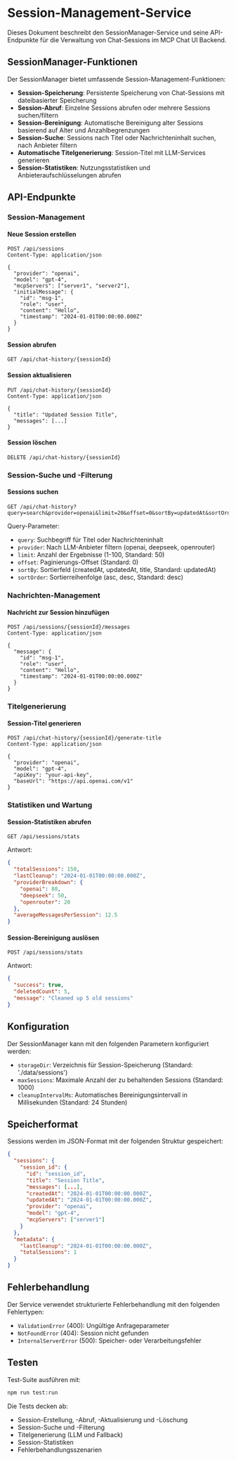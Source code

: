 # Session-Management-Service

Dieses Dokument beschreibt den SessionManager-Service und seine API-Endpunkte für die Verwaltung von Chat-Sessions im MCP Chat UI Backend.

## SessionManager-Funktionen

Der SessionManager bietet umfassende Session-Management-Funktionen:

- **Session-Speicherung**: Persistente Speicherung von Chat-Sessions mit dateibasierter Speicherung
- **Session-Abruf**: Einzelne Sessions abrufen oder mehrere Sessions suchen/filtern
- **Session-Bereinigung**: Automatische Bereinigung alter Sessions basierend auf Alter und Anzahlbegrenzungen
- **Session-Suche**: Sessions nach Titel oder Nachrichteninhalt suchen, nach Anbieter filtern
- **Automatische Titelgenerierung**: Session-Titel mit LLM-Services generieren
- **Session-Statistiken**: Nutzungsstatistiken und Anbieteraufschlüsselungen abrufen

## API-Endpunkte

### Session-Management

#### Neue Session erstellen
```http
POST /api/sessions
Content-Type: application/json

{
  "provider": "openai",
  "model": "gpt-4",
  "mcpServers": ["server1", "server2"],
  "initialMessage": {
    "id": "msg-1",
    "role": "user",
    "content": "Hello",
    "timestamp": "2024-01-01T00:00:00.000Z"
  }
}
```

#### Session abrufen
```http
GET /api/chat-history/{sessionId}
```

#### Session aktualisieren
```http
PUT /api/chat-history/{sessionId}
Content-Type: application/json

{
  "title": "Updated Session Title",
  "messages": [...]
}
```

#### Session löschen
```http
DELETE /api/chat-history/{sessionId}
```

### Session-Suche und -Filterung

#### Sessions suchen
```http
GET /api/chat-history?query=search&provider=openai&limit=20&offset=0&sortBy=updatedAt&sortOrder=desc
```

Query-Parameter:
- `query`: Suchbegriff für Titel oder Nachrichteninhalt
- `provider`: Nach LLM-Anbieter filtern (openai, deepseek, openrouter)
- `limit`: Anzahl der Ergebnisse (1-100, Standard: 50)
- `offset`: Paginierungs-Offset (Standard: 0)
- `sortBy`: Sortierfeld (createdAt, updatedAt, title, Standard: updatedAt)
- `sortOrder`: Sortierreihenfolge (asc, desc, Standard: desc)

### Nachrichten-Management

#### Nachricht zur Session hinzufügen
```http
POST /api/sessions/{sessionId}/messages
Content-Type: application/json

{
  "message": {
    "id": "msg-1",
    "role": "user",
    "content": "Hello",
    "timestamp": "2024-01-01T00:00:00.000Z"
  }
}
```

### Titelgenerierung

#### Session-Titel generieren
```http
POST /api/chat-history/{sessionId}/generate-title
Content-Type: application/json

{
  "provider": "openai",
  "model": "gpt-4",
  "apiKey": "your-api-key",
  "baseUrl": "https://api.openai.com/v1"
}
```

### Statistiken und Wartung

#### Session-Statistiken abrufen
```http
GET /api/sessions/stats
```

Antwort:
```json
{
  "totalSessions": 150,
  "lastCleanup": "2024-01-01T00:00:00.000Z",
  "providerBreakdown": {
    "openai": 80,
    "deepseek": 50,
    "openrouter": 20
  },
  "averageMessagesPerSession": 12.5
}
```

#### Session-Bereinigung auslösen
```http
POST /api/sessions/stats
```

Antwort:
```json
{
  "success": true,
  "deletedCount": 5,
  "message": "Cleaned up 5 old sessions"
}
```

## Konfiguration

Der SessionManager kann mit den folgenden Parametern konfiguriert werden:

- `storageDir`: Verzeichnis für Session-Speicherung (Standard: './data/sessions')
- `maxSessions`: Maximale Anzahl der zu behaltenden Sessions (Standard: 1000)
- `cleanupIntervalMs`: Automatisches Bereinigungsintervall in Millisekunden (Standard: 24 Stunden)

## Speicherformat

Sessions werden im JSON-Format mit der folgenden Struktur gespeichert:

```json
{
  "sessions": {
    "session_id": {
      "id": "session_id",
      "title": "Session Title",
      "messages": [...],
      "createdAt": "2024-01-01T00:00:00.000Z",
      "updatedAt": "2024-01-01T00:00:00.000Z",
      "provider": "openai",
      "model": "gpt-4",
      "mcpServers": ["server1"]
    }
  },
  "metadata": {
    "lastCleanup": "2024-01-01T00:00:00.000Z",
    "totalSessions": 1
  }
}
```

## Fehlerbehandlung

Der Service verwendet strukturierte Fehlerbehandlung mit den folgenden Fehlertypen:

- `ValidationError` (400): Ungültige Anfrageparameter
- `NotFoundError` (404): Session nicht gefunden
- `InternalServerError` (500): Speicher- oder Verarbeitungsfehler

## Testen

Test-Suite ausführen mit:

```bash
npm run test:run
```

Die Tests decken ab:
- Session-Erstellung, -Abruf, -Aktualisierung und -Löschung
- Session-Suche und -Filterung
- Titelgenerierung (LLM und Fallback)
- Session-Statistiken
- Fehlerbehandlungsszenarien